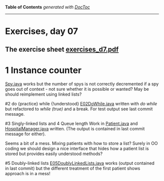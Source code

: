 **Table of Contents**  *generated with [DocToc](http://doctoc.herokuapp.com/)*


---------------------

# Exercises, day 07

## The exercise sheet [exercises_d7.pdf](exercises_d7.pdf) 


# 1 Instance counter
[Spy.java](Spy.java) works but the number of spys is not correctly decremented if a spy goes out
of context - not sure whether it is possible or wanted? May be should reimplement using linked lists?


#2 do {practice} while {!understood}
[E02DoWhile.java](E02DoWhile.java) written with *do while* but refactored to *while (true)*
and a break. For test output see last commit message.

#3 Singly-linked lists and 4 Queue length
Work in [Patient.java](Patient.java) and  [HospitalManager.java](HospitalManager.java) written.
(The output is contained in last commit message for either). 

Seems a bit of a mess. Mixing patients with how to store a list? Surely in OO coding we should
design a nice interface that hides how a patient list is stored but provides easily understood
methods? 

#5 Doubly-linked lists
[E05DoublyLinkedLists.java](E05DoublyLinkedLists.java) works (output contained in
last commit) but the different treatment of the first patient shows approach is in a mess!
